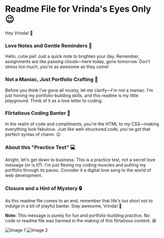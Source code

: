 # Readme File for Vrinda's Eyes Only 😉

Hey Vrinda! 👋

### Love Notes and Gentle Reminders 💖

Hello, cutie pie! Just a quick note to brighten your day. Remember, assignments are like passing clouds—here today, gone tomorrow. Don't stress too much; you're as awesome as they come!

### Not a Maniac, Just Portfolio Crafting 🎨

Before you think I've gone all mushy, let me clarify—I'm not a maniac. I'm just honing my portfolio-building skills, and this readme is my little playground. Think of it as a love letter to coding.

### Flirtatious Coding Banter 💬

In the realm of code and compliments, you're the HTML to my CSS—making everything look fabulous. Just like well-structured code, you've got that perfect syntax of charm. 😉

### About this "Practice Test" 💻

Alright, let's get down to business. This is a practice test, not a secret love message (or is it?). I'm just flexing my coding muscles and putting my portfolio through its paces. Consider it a digital love song to the world of web development.

### Closure and a Hint of Mystery 🔒

As this readme file comes to an end, remember that life's too short not to indulge in a bit of playful banter. Stay awesome, Vrinda! 🚀

**Note:** This message is purely for fun and portfolio-building practice. No code or readme file was harmed in the making of this flirtatious content. 😄

![Image 1](https://cutuputuvrinda.github.io/images/image1.jpg)
![Image 2](https://cutuputuvrinda.github.io/images/image2.jpg.webp)

